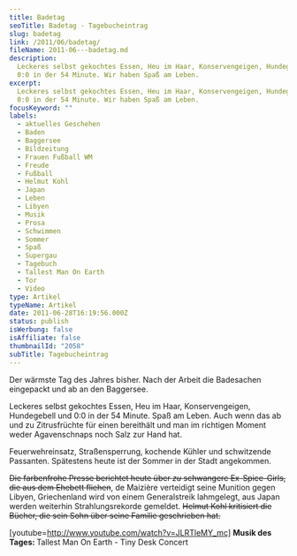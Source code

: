 ```yaml
---
title: Badetag
seoTitle: Badetag - Tagebucheintrag
slug: badetag
link: /2011/06/badetag/
fileName: 2011-06---badetag.md
description:
  Leckeres selbst gekochtes Essen, Heu im Haar, Konservengeigen, Hundegebell und
  0:0 in der 54 Minute. Wir haben Spaß am Leben.
excerpt:
  Leckeres selbst gekochtes Essen, Heu im Haar, Konservengeigen, Hundegebell und
  0:0 in der 54 Minute. Wir haben Spaß am Leben.
focusKeyword: ""
labels:
  - aktuelles Geschehen
  - Baden
  - Baggersee
  - Bildzeitung
  - Frauen Fußball WM
  - Freude
  - Fußball
  - Helmut Kohl
  - Japan
  - Leben
  - Libyen
  - Musik
  - Prosa
  - Schwimmen
  - Sommer
  - Spaß
  - Supergau
  - Tagebuch
  - Tallest Man On Earth
  - Tor
  - Video
type: Artikel
typeName: Artikel
date: 2011-06-28T16:19:56.000Z
status: publish
isWerbung: false
isAffiliate: false
thumbnailId: "2058"
subTitle: Tagebucheintrag
---
```


Der wärmste Tag des Jahres bisher. Nach der Arbeit die Badesachen eingepackt und
ab an den Baggersee.

Leckeres selbst gekochtes Essen, Heu im Haar, Konservengeigen, Hundegebell und
0:0 in der 54 Minute. Spaß am Leben. Auch wenn das ab und zu Zitrusfrüchte für
einen bereithält und man im richtigen Moment weder Agavenschnaps noch Salz zur
Hand hat.

Feuerwehreinsatz, Straßensperrung, kochende Kühler und schwitzende Passanten.
Spätestens heute ist der Sommer in der Stadt angekommen.

<del>Die farbenfrohe Presse berichtet heute über <em>zu </em>schwangere
Ex-Spice-Girls, die aus dem Ehebett fliehen</del>, de Maizière verteidigt seine
Munition gegen Libyen, Griechenland wird von einem Generalstreik lahmgelegt, aus
Japan werden weiterhin Strahlungsrekorde gemeldet. <del>Helmut Kohl kritisiert
die Bücher, die sein Sohn über seine Familie geschrieben hat.</del>

[youtube=http://www.youtube.com/watch?v=JLRTleMY_mc] <strong>Musik des Tages:
</strong>Tallest Man On Earth - Tiny Desk Concert
